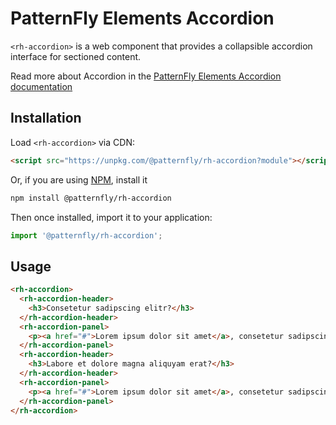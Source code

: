 # PatternFly Elements Accordion
     
`<rh-accordion>` is a web component that provides a collapsible accordion interface for sectioned content.

Read more about Accordion in the [PatternFly Elements Accordion documentation](https://patternflyelements.org/components/accordion)

##  Installation

Load `<rh-accordion>` via CDN:

```html
<script src="https://unpkg.com/@patternfly/rh-accordion?module"></script>
```

Or, if you are using [NPM](https://npm.im), install it

```bash
npm install @patternfly/rh-accordion
```

Then once installed, import it to your application:

```js
import '@patternfly/rh-accordion';
```
## Usage

```html
<rh-accordion>
  <rh-accordion-header>
    <h3>Consetetur sadipscing elitr?</h3>
  </rh-accordion-header>
  <rh-accordion-panel>
    <p><a href="#">Lorem ipsum dolor sit amet</a>, consetetur sadipscing elitr, sed diam nonumy eirmod tempor invidunt ut labore et dolore magna aliquyam erat, sed diam voluptua. At vero eos et accusam et justo duo dolores et ea rebum.</p>
  </rh-accordion-panel>
  <rh-accordion-header>
    <h3>Labore et dolore magna aliquyam erat?</h3>
  </rh-accordion-header>
  <rh-accordion-panel>
    <p><a href="#">Lorem ipsum dolor sit amet</a>, consetetur sadipscing elitr, sed diam nonumy eirmod tempor invidunt ut labore et dolore magna aliquyam erat, sed diam voluptua. At vero eos et accusam et justo duo dolores et ea rebum.</p>
  </rh-accordion-panel>
</rh-accordion>
```
                                                          
